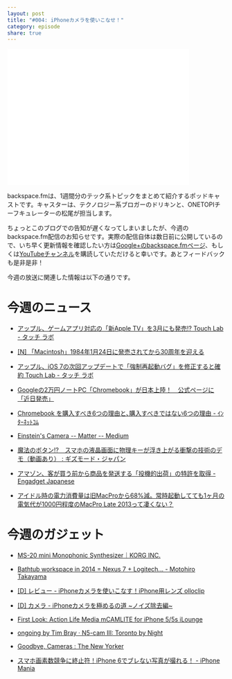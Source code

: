 ```yaml
---
layout: post
title: "#004: iPhoneカメラを使いこなせ！"
category: episode
share: true
---
```


<p><iframe width="420" height="315" src="//www.youtube.com/embed/e0W60fjRfjA" frameborder="0" allowfullscreen></iframe></p>

backspace.fmは、1週間分のテック系トピックをまとめて紹介するポッドキャストです。キャスターは、テクノロジー系ブロガーのドリキンと、ONETOPIチーフキュレーターの松尾が担当します。

ちょっとこのブログでの告知が遅くなってしまいましたが、今週のbackspace.fm配信のお知らせです。実際の配信自体は数日前に公開しているので、いち早く更新情報を確認したい方は[Google+のbackspace.fmページ](https://plus.google.com/+BackspaceFmHome)、もしくは[YouTubeチャンネル](https://www.youtube.com/user/backspacefm)を購読していただけると幸いです。あとフィードバックも是非是非！

今週の放送に関連した情報は以下の通りです。

今週のニュース
==============
- [アップル、ゲームアプリ対応の「新Apple TV」を3月にも発売!?  Touch Lab - タッチ ラボ](http://touchlab.jp/2014/01/new_apple_tv_with_game_app_rumor/)

- [[N] 「Macintosh」1984年1月24日に発売されてから30周年を迎える](http://netafull.net/apple/045707.html)

- [アップル、iOS 7の次回アップデートで「強制再起動バグ」を修正すると確約  Touch Lab - タッチ ラボ](http://touchlab.jp/2014/01/ios7_black_screen_of_death_fix/)

- [Googleの2万円ノートPC「Chromebook」が日本上陸！　公式ページに「近日発売」](http://www.i-mezzo.net/log/2014/01/20233325.html)

- [Chromebook を購入すべき6つの理由と､購入すべきではない6つの理由 - ｲﾝﾀｰﾈｯﾄｺﾑ](http://japan.internet.com/m/webtech/20140122/2.html)

- [Einstein's Camera  -- Matter -- Medium](https://medium.com/matter/88aa8a185898?fb_action_ids=732123036798045&fb_action_types=og.likes)

- [魔法のボタン!?　スマホの液晶画面に物理キーが浮き上がる衝撃の技術のデモ（動画あり） : ギズモード・ジャパン](http://www.gizmodo.jp/sp/2014/01/post_13802.html)

- [アマゾン、客が買う前から商品を発送する「投機的出荷」の特許を取得 - Engadget Japanese](http://japanese.engadget.com/2014/01/19/amazon/)

- [アイドル時の電力消費量は旧MacProから68%減。常時起動してても1ヶ月の電気代が1000円程度のMacPro Late 2013って凄くない？](http://applech2.com/archives/36193517.html)

今週のガジェット
================
- [MS-20 mini Monophonic Synthesizer｜KORG INC.](http://www.korg.co.jp/Product/Dance/MS-20mini/)

- [Bathtub workspace in 2014 = Nexus 7 + Logitech... - Motohiro Takayama](http://blog.mootoh.net/post/74379312098/bathtub-workspace-in-2014-nexus-7-logitech)

- [[D] レビュー - iPhoneカメラを使いこなす！iPhone用レンズ olloclip](http://blog.drikin.com/2014/01/---iphoneiphone-olloclip.html)

- [[D] カメラ - iPhoneカメラを極めるの道 ~ノイズ除去編~](http://blog.drikin.com/2014/01/---iphone.html)

- [First Look: Action Life Media mCAMLITE for iPhone 5/5s  iLounge](http://www.ilounge.com/index.php/reviews/entry/action-life-media-mcamlite-for-iphone-5-5s/)

- [ongoing by Tim Bray · N5-cam III: Toronto by Night](https://www.tbray.org/ongoing/When/201x/2014/01/17/N5-Toronto-by-night)

- [Goodbye, Cameras : The New Yorker](http://www.newyorker.com/online/blogs/elements/2013/12/goodbye-cameras.html)

- [スマホ画素数競争に終止符！iPhone 6でブレない写真が撮れる！ - iPhone Mania](http://iphone-mania.jp/news-18028/)

